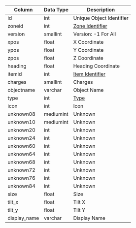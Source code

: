 | Column       | Data Type | Description                                                                   |
| ------------ | --------- | ----------------------------------------------------------------------------- |
| id           | int       | Unique Object Identifier                                                      |
| zoneid       | int       | [Zone Identifier](https://eqemu.gitbook.io/server/categories/zones/zone-list) |
| version      | smallint  | Version: -1 For All                                                           |
| xpos         | float     | X Coordinate                                                                  |
| ypos         | float     | Y Coordinate                                                                  |
| zpos         | float     | Z Coordinate                                                                  |
| heading      | float     | Heading Coordinate                                                            |
| itemid       | int       | [Item Identifier](items.md)                                                   |
| charges      | smallint  | Charges                                                                       |
| objectname   | varchar   | Object Name                                                                   |
| type         | int       | [Type](https://eqemu.gitbook.io/server/categories/zones/object-types)         |
| icon         | int       | Icon                                                                          |
| unknown08    | mediumint | Unknown                                                                       |
| unknown10    | mediumint | Unknown                                                                       |
| unknown20    | int       | Unknown                                                                       |
| unknown24    | int       | Unknown                                                                       |
| unknown60    | int       | Unknown                                                                       |
| unknown64    | int       | Unknown                                                                       |
| unknown68    | int       | Unknown                                                                       |
| unknown72    | int       | Unknown                                                                       |
| unknown76    | int       | Unknown                                                                       |
| unknown84    | int       | Unknown                                                                       |
| size         | float     | Size                                                                          |
| tilt_x       | float     | Tilt X                                                                        |
| tilt_y       | float     | Tilt Y                                                                        |
| display_name | varchar   | Display Name                                                                  |